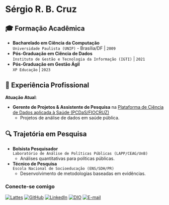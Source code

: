 # Sérgio R. B. Cruz

## 🎓 Formação Acadêmica
- **Bacharelado em Ciência da Computação**  
  `Universidade Paulista (UNIP)` - Brasília/DF | `2009`  
- **Pós-Graduação em Ciência de Dados**  
  `Instituto de Gestão e Tecnologia da Informação (IGTI)` | `2021`  
- **Pós-Graduação em Gestão Ágil**  
  `XP Educação` | `2023`  

## 💼 Experiência Profissional
**Atuação Atual**:  
- **Gerente de Projetos & Assistente de Pesquisa** na [Plataforma de Ciência de Dados aplicada à Saúde (PCDaS/FIOCRUZ)](https://pcdas.fiocruz.br)  
  - Projetos de análise de dados em saúde pública.

## 🔍 Trajetória em Pesquisa
- **Bolsista Pesquisador**  
  `Laboratório de Análise de Políticas Públicas (LAPP/CEAG/UnB)`  
  - Análises quantitativas para políticas públicas.  
- **Técnico de Pesquisa**  
  `Escola Nacional de Socioeducação (ENS/SDH/PR)`  
  - Desenvolvimento de metodologias baseadas em evidências.  



### Conecte-se comigo

[![Lattes](https://img.shields.io/badge/-Currículo%20Lattes-002366?style=for-the-badge&logo=scihub&logoColor=white)](https://lattes.cnpq.br/2281006554339433)
[![GitHub](https://img.shields.io/badge/GitHub-000?style=for-the-badge&logo=github&logoColor=white)](https://github.com/sergiorbcruz88)
[![LinkedIn](https://img.shields.io/badge/-LinkedIn-000?style=for-the-badge&logo=linkedin&logoColor=30A3DC)](https://www.linkedin.com/in/sergiorbcruz)
[![DIO](https://img.shields.io/badge/-Perfil%20DIO-000?style=for-the-badge&logo=digitalocean&logoColor=30A3DC)](https://web.dio.me/users/sergioricardo_bc)
[![E-mail](https://img.shields.io/badge/-Gmail-000?style=for-the-badge&logo=gmail&logoColor=EA4335)](mailto:sergioricardo.bc@gmail.com)



